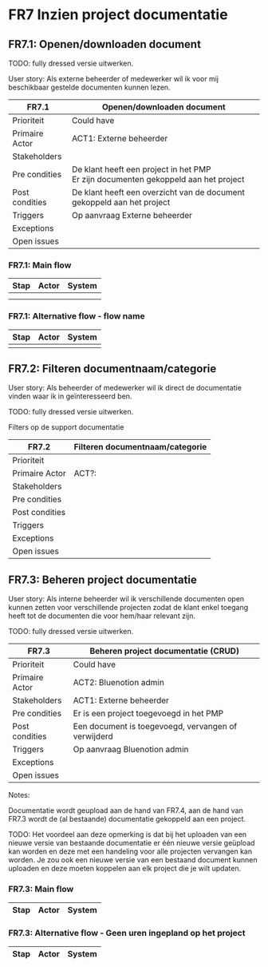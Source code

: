 # FR7 Inzien project documentatie

## FR7.1: Openen/downloaden document

TODO: fully dressed versie uitwerken.

User story: Als externe beheerder of medewerker wil ik voor mij beschikbaar gestelde documenten kunnen lezen.

| FR7.1 | Openen/downloaden document |
|---|---|
| Prioriteit | Could have  |
| Primaire Actor | ACT1: Externe beheerder |
| Stakeholders |  |
| Pre condities | De klant heeft een project in het PMP</br>Er zijn documenten gekoppeld aan het project |
| Post condities | De klant heeft een overzicht van de document gekoppeld aan het project |
| Triggers | Op aanvraag Externe beheerder |
| Exceptions |  |
| Open issues |  |

### FR7.1: Main flow

|Stap | Actor | System |
|---|---|---|
|  |  |  |
|  |  |  |

### FR7.1: Alternative flow - flow name

|Stap | Actor | System |
|---|---|---|
|  |  |  |

## FR7.2: Filteren documentnaam/categorie

User story: Als beheerder of medewerker wil ik direct de documentatie vinden waar ik in geïnteresseerd ben.

TODO: fully dressed versie uitwerken.

Filters op de support documentatie

| FR7.2 | Filteren documentnaam/categorie |
|---|---|
| Prioriteit |   |
| Primaire Actor | ACT?: |
| Stakeholders |  |
| Pre condities |  |
| Post condities |  |
| Triggers |  |
| Exceptions |  |
| Open issues |  |

## FR7.3: Beheren project documentatie

User story: Als interne beheerder wil ik verschillende documenten open kunnen zetten voor verschillende projecten zodat de klant enkel toegang heeft tot de documenten die voor hem/haar relevant zijn.

TODO: fully dressed versie uitwerken.

| FR7.3 | Beheren project documentatie (CRUD) |
|---|---|
| Prioriteit | Could have  |
| Primaire Actor | ACT2: Bluenotion admin |
| Stakeholders | ACT1: Externe beheerder |
| Pre condities | Er is een project toegevoegd in het PMP |
| Post condities | Een document is toegevoegd, vervangen of verwijderd|
| Triggers | Op aanvraag Bluenotion admin |
| Exceptions |  |
| Open issues |  |

Notes:

Documentatie wordt geupload aan de hand van FR7.4, aan de hand van FR7.3 wordt de (al bestaande) documentatie gekoppeld aan een project.

TODO: Het voordeel aan deze opmerking is dat bij het uploaden van een nieuwe versie van bestaande documentatie er één nieuwe versie geüpload kan worden en deze met een handeling voor alle projecten vervangen kan worden. Je zou ook een nieuwe versie van een bestaand document kunnen uploaden en deze moeten koppelen aan elk project die je wilt updaten.

### FR7.3: Main flow

|Stap | Actor | System |
|---|---|---|

### FR7.3: Alternative flow - Geen uren ingepland op het project

|Stap | Actor | System |
|---|---|---|

